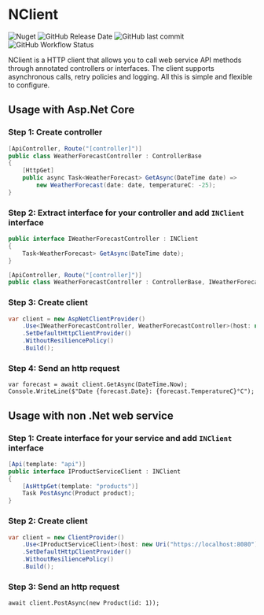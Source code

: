 # NClient
![Nuget](https://img.shields.io/nuget/v/NClient)
![GitHub Release Date](https://img.shields.io/github/release-date/nclient/nclient)
![GitHub last commit](https://img.shields.io/github/last-commit/nclient/nclient)
![GitHub Workflow Status](https://img.shields.io/github/workflow/status/nclient/nclient/Test)

NClient is a HTTP client that allows you to call web service API methods through annotated controllers or interfaces. The client supports asynchronous calls, retry policies and logging. All this is  simple and flexible to configure.

## Usage with Asp.Net Core
### Step 1: Create controller
```C#
[ApiController, Route("[controller]")]
public class WeatherForecastController : ControllerBase
{
    [HttpGet]
    public async Task<WeatherForecast> GetAsync(DateTime date) =>
        new WeatherForecast(date: date, temperatureC: -25);
}
```
### Step 2: Extract interface for your controller and add `INClient` interface
```C#
public interface IWeatherForecastController : INClient
{
    Task<WeatherForecast> GetAsync(DateTime date);
}

[ApiController, Route("[controller]")]
public class WeatherForecastController : ControllerBase, IWeatherForecastController { ... }
```
### Step 3: Create client
```C#
var client = new AspNetClientProvider()
    .Use<IWeatherForecastController, WeatherForecastController>(host: new Uri("http://localhost:8080"))
    .SetDefaultHttpClientProvider()
    .WithoutResiliencePolicy()
    .Build();
```
### Step 4: Send an http request
```
var forecast = await client.GetAsync(DateTime.Now);
Console.WriteLine($"Date {forecast.Date}: {forecast.TemperatureC}°C");
```
## Usage with non .Net web service
### Step 1: Create interface for your service and add `INClient` interface
```C#
[Api(template: "api")]
public interface IProductServiceClient : INClient
{
    [AsHttpGet(template: "products")]
    Task PostAsync(Product product);
}
```
### Step 2: Create client
```C#
var client = new ClientProvider()
    .Use<IProductServiceClient>(host: new Uri("https://localhost:8080"))
    .SetDefaultHttpClientProvider()
    .WithoutResiliencePolicy()
    .Build();
```
### Step 3: Send an http request
```
await client.PostAsync(new Product(id: 1));
```
